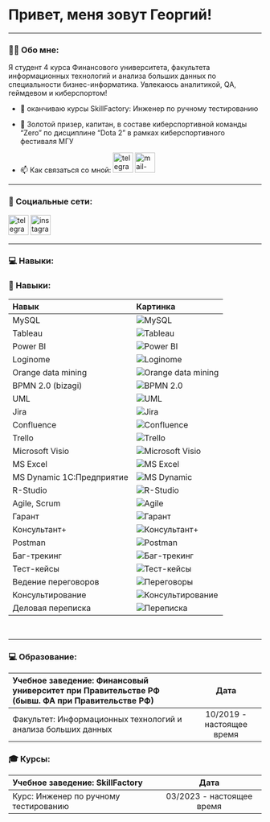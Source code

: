 # Привет, меня зовут Георгий!

---

### :man_technologist: Обо мне:

Я студент 4 курса Финансового университета, факультета информационных технологий и анализа больших данных по специальности бизнес-информатика. Увлекаюсь аналитикой, QA, геймдевом и киберспортом!

- :telescope: оканчиваю курсы SkillFactory: Инженер по ручному тестированию

- :seedling: Золотой призер, капитан, в составе киберспортивной команды “Zero” по дисциплине “Dota 2” в рамках киберспортивного фестиваля МГУ

- :mailbox: Как связаться со мной: [<img src='https://cdn.jsdelivr.net/npm/simple-icons@3.0.1/icons/telegram.svg' alt='telegram' height='40'>](https://t.me/Thain87)  [<img src='https://cdn.jsdelivr.net/npm/simple-icons@3.0.1/icons/mail-dot-ru.svg' alt='mail-dot-ru' height='40'>](vakarian.2000@mail.ru)

---

### 🤝 Социальные сети:
[<img src='https://cdn.jsdelivr.net/npm/simple-icons@3.0.1/icons/telegram.svg' alt='telegram' height='40'>](https://t.me/Thain87)
[<img src='https://cdn.jsdelivr.net/npm/simple-icons@3.0.1/icons/instagram.svg' alt='instagram' height='40'>](https://www.instagram.com/mr.thain007/) 

---

### 💻 Навыки:

### 💼 Навыки:

| Навык                 | Картинка                                                                                                      |
| :---------------------| :------------------------------------------------------------------------------------------------------------ |
| MySQL                 | ![MySQL](https://studprosvet.ru/upload/007/u793/4/6/529e05ac.jpg)                                            |
| Tableau               | ![Tableau](https://repvue.imgix.net/3icwa30u2kpalud0t263ldvu3lj1?auto=format&fit=max&w=64&q=100)               |
| Power BI              | ![Power BI](http://d2k3f99lg3rnah.cloudfront.net/media/shots/2018/12/30/icon_35755_4.png)                    |
| Loginome              | ![Loginome](https://studprosvet.ru/upload/007/u793/4/6/529e05ac.jpg)                                          |
| Orange data mining    | ![Orange data mining](https://hackerspad.net/images/2020/04/Orange_hu552d7f33afe1b3920c3d56af07b4c375_14473_64x64_fill_q75_box_center_3.png) |
| BPMN 2.0 (bizagi)     | ![BPMN 2.0](https://images.sftcdn.net/images/t_app-logo-l,f_auto/p/c7561d25-9565-4ba1-8287-ead06159f3cc/65244315/atlassian-jira-jira_logo.jpg)    |
| UML                   | ![UML](https://avatars.mds.yandex.net/i?id=2fa127c1d44ce8e81d6158d7bcc6e19e_sr-5099622-images-thumbs&n=13)       |
| Jira                  | ![Jira](https://images.sftcdn.net/images/t_app-logo-l,f_auto/p/4a36ed3a-9b24-11e6-ba35-00163ec9f5fa/2934595777/bizagi-process-modeler-logo.png)    |
| Confluence            | ![Confluence](https://jira.brainysoft.ru/images/64jira.png)                                                  |
| Trello                | ![Trello](https://cdn0.iconfinder.com/data/icons/social-network-24/512/Trello-64.png)                         |
| Microsoft Visio       | ![Microsoft Visio](https://images.sftcdn.net/images/t_app-logo-l,f_auto/p/0cc9dbb4-9b2f-11e6-9d3f-00163ec9f5fa/841023363/microsoft-visio-logo.png) |
| MS Excel              | ![MS Excel](https://images.sftcdn.net/images/t_app-logo-l,f_auto/p/b123c50c-96d0-11e6-98a2-00163ec9f5fa/3355942234/microsoft-excel-2016-Icon.png) |
| MS Dynamic 1С:Предприятие | ![MS Dynamic](https://avatars.mds.yandex.net/i?id=648f61cb791a4560e9832f569921664c-5235433-images-thumbs&n=13) |
| R-Studio              | ![R-Studio](https://i.stack.imgur.com/9iUqX.jpg?s=64&g=1)                                                     |
| Agile, Scrum          | ![Agile](https://bcubeanalytics.com/pub/uploads/helpfiles/icon-workprocess.png)                              |
| Гарант                | ![Гарант](https://avatars.steamstatic.com/0f7a04558f432c97ba6ef95f44707248005993f1_medium.jpg)              |
| Консультант+          | ![Консультант+](https://static.tildacdn.com/tild3232-6332-4634-a236-353666633930/slide1_1.png)              |
| Postman               | ![Postman](https://avatars.mds.yandex.net/i?id=7de0751b0dc1b4ffc48ad09c014240b2_sr-4404406-images-thumbs&n=13) |
| Баг-трекинг           | ![Баг-трекинг](https://cdn1.iconfinder.com/data/icons/cybercrime-internet-security/33/antivirus-13-64.png)   |
| Тест-кейсы            | ![Тест-кейсы](https://cdn0.iconfinder.com/data/icons/automation-testing-1/128/Set17-07-64.png)              |
| Ведение переговоров   | ![Переговоры](https://i.stack.imgur.com/IaCLM.png?s=64&g=1)                                                  |
| Консультирование      | ![Консультирование](https://cdn2.iconfinder.com/data/icons/job-employment-and-interview/340/job-recruit-seeker-006-64.png) |
| Деловая переписка     | ![Переписка](https://avatars.mds.yandex.net/i?id=1b4c822490ace9d2ebd4e06ee1c5e6ab_sr-5351536-images-thumbs&n=13) |



<br/>  

---
### 💻 Образование:

| Учебное заведение: Финансовый университет при Правительстве РФ (бывш. ФА при Правительстве РФ) | Дата                         |
| :---------------------------------------------------------- | :-------------------------: |
| Факультет: Информационных технологий и анализа больших данных | 10/2019 - настоящее время   |

### 🎓 Курсы:

| Учебное заведение: SkillFactory                              | Дата                         |
| :---------------------------------------------------------- | :-------------------------: |
| Курс: Инженер по ручному тестированию                          | 03/2023 - настоящее время   |
